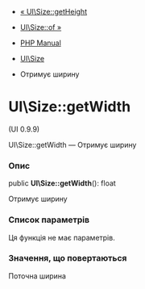 - [« UI\Size::getHeight](ui-size.getheight.md)
- [UI\Size::of »](ui-size.of.md)

- [PHP Manual](index.md)
- [UI\Size](class.ui-size.md)
- Отримує ширину

# UI\Size::getWidth

(UI 0.9.9)

UI\Size::getWidth — Отримує ширину

### Опис

public **UI\Size::getWidth**(): float

Отримує ширину

### Список параметрів

Ця функція не має параметрів.

### Значення, що повертаються

Поточна ширина
